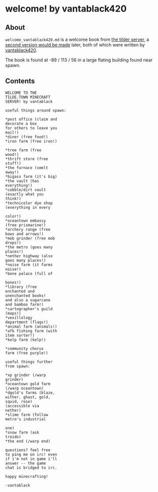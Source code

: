 # welcome! by vantablack420

## About
`welcome_vantablack420.md` is a welcome book from [the tilder server](https://mc.tildeverse.org), a [second version would be made](welcome2_0_vantablack420.md) later, both of which were written by [vantablack420](https://namemc.com/profile/vantablack420.1).

The book is found at -89 / 113 / 56 in a large flating building found near spawn.

## Contents
```
WELCOME TO THE
TILDE.TOWN MINECRAFT
SERVER! by vantablack

useful things around spawn:

*post office (claim and
decorate a box
for others to leave you
mail!)
*diner (free food!)
*iron farm (free iron!)

*tree farm (free
wood!)
*thrift store (free
stuff!)
*the furnace (smelt
away!)
*bigass farm (it's big)
*the vault (has
everything!)
*cobble/dirt vault
(exactly what you
think!)
*technicolor dye shop
(everything in every

color!)
*oceantown embassy
(free prismarine!)
*archery range (free
bows and arrows!)
*mob grinder (free mob
drops!)
*the metro (goes many
places!)
*nether highway (also
goes many places!)
*noise farm (it farms
noise!)
*bone palace (full of

bones!)
*library (free
enchanted and
unenchanted books!
and also a sugarcane
and bamboo farm!)
*cartographer's guild
(maps!)
*vexillology
department (flags!)
*animal farm (animals!)
*afk fishing farm (with
item sorter!)
*kelp farm (kelp!)

*community chorus
farm (free purple!)

useful things further
from spawn:

*xp grinder (/warp
grinder)
*oceantown gold farm
(/warp oceantown)
*dgold's farms (blaze,
wither, ghast, gold,
squid, rose)
(accessible via
nether)
*slime farm (follow
metro's industrial

one)
*snow farm (ask
troido)
*the end (/warp end)

questions? feel free
to ping me on irc! even
if i'm not in game i'll
answer -- the game
chat is bridged to irc.

happy minecrafting!

-vantablack
```